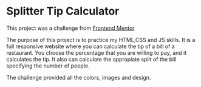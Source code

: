 # Splitter Tip Calculator
This project was a challenge from [Frontend Mentor](https://www.frontendmentor.io/challenges/tip-calculator-app-ugJNGbJUX)

The purpose of this project is to practice my HTML,CSS and JS skills. It is a full responsive website where you can calculate the tip of a bill of a restaurant. You choose the percentage that you are willing to pay, and it calculates the tip. It also can calculate the appropiate split of the bill specifying the number of people.

The challenge provided all the colors, images and design.